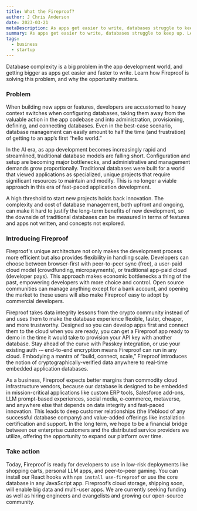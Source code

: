 ```yaml
---
title: What the Fireproof?
author: J Chris Anderson
date: 2023-03-21
metaDescription: As apps get easier to write, databases struggle to keep up. Learn how Fireproof solves this problem.
summary: As apps get easier to write, databases struggle to keep up. Learn how Fireproof solves this problem.
tags:
  - business
  - startup
---
```

Database complexity is a big problem in the app development world, and getting bigger as apps get easier and faster to write. Learn how Fireproof is solving this problem, and why the opportunity matters.

### Problem

When building new apps or features, developers are accustomed to heavy context switches when configuring databases, taking them away from the valuable action in the app codebase and into administration, provisioning, defining, and connecting databases. Even in the best-case scenario, database management can easily amount to half the time (and frustration) of getting to an app’s first “hello world.”

In the AI era, as app development becomes increasingly rapid and streamlined, traditional database models are falling short. Configuration and setup are becoming major bottlenecks, and administrative and management demands grow proportionally. Traditional databases were built for a world that viewed applications as specialized, unique projects that require significant resources to maintain and modify. This is no longer a viable approach in this era of fast-paced application development. 

A high threshold to start new projects holds back innovation. The complexity and cost of database management, both upfront and ongoing, can make it hard to justify the long-term benefits of new development, so the downside of traditional databases can be measured in terms of features and apps not written, and concepts not explored.

### Introducing Fireproof

Fireproof's unique architecture not only makes the development process more efficient but also provides flexibility in handling scale. Developers can choose between browser-first with peer-to-peer sync (free), a user-paid cloud model (crowdfunding, micropayments), or traditional app-paid cloud (developer pays). This approach makes economic bottlenecks a thing of the past, empowering developers with more choice and control. Open source communities can manage anything except for a bank account, and opening the market to these users will also make Fireproof easy to adopt by commercial developers.

Fireproof takes data integrity lessons from the crypto community instead of and uses them to make the database experience flexible, faster, cheaper, and more trustworthy. Designed so you can develop apps first and connect them to the cloud when you are ready, you can get a Fireproof app ready to demo in the time it would take to provision your API key with another database. Stay ahead of the curve with Passkey integration, or use your existing auth -– end-to-end encryption means Fireproof can run in any cloud. Embodying a mantra of “build, connect, scale,” Fireproof introduces the notion of cryptographically-verified data anywhere to real-time embedded application databases.

As a business, Fireproof expects better margins than commodity cloud infrastructure vendors, because our database is designed to be embedded in mission-critical applications like custom ERP tools, Salesforce add-ons, LLM prompt-based experiences, social media, e-commerce, metaverse, and anywhere else that depends on data integrity and fast-paced innovation. This leads to deep customer relationships (the lifeblood of any successful database company) and value-added offerings like installation certification and support. In the long term, we hope to be a financial bridge between our enterprise customers and the distributed service providers we utilize, offering the opportunity to expand our platform over time.

### Take action

Today, Fireproof is ready for developers to use in low-risk deployments like shopping carts, personal LLM apps, and peer-to-peer gaming. You can install our React hooks with `npm install use-fireproof` or use the core database in any JavaScript app. Fireproof’s cloud storage, shipping soon, will enable big data and multi-user apps. We are currently seeking funding as well as hiring engineers and evangelists and growing our open-source community.